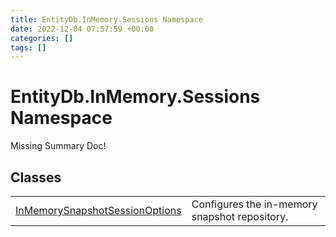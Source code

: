 ```yaml
---
title: EntityDb.InMemory.Sessions Namespace
date: 2022-12-04 07:57:59 +00:00
categories: []
tags: []
---
```


# EntityDb.InMemory.Sessions Namespace
Missing Summary Doc!
## Classes
<table><tr><td><a href='dotnet/entitydb.inmemory.sessions.inmemorysnapshotsessionoptions'>InMemorySnapshotSessionOptions</a></td><td>
Configures the in-memory snapshot repository.
</td></tr></table>
